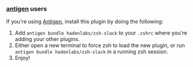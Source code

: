 <!-- Space: ZshSlack -->
<!-- Parent: Project -->
<!-- Title: Project Installation Antigen -->

<!-- Label: ZshSlack -->
<!-- Label: Project -->
<!-- Label: Installation -->
<!-- Label: Antigen -->
<!-- Include: docs/disclaimer.md -->
<!-- Include: ac:toc -->

### [antigen](https://github.com/zsh-users/antigen) users

If you're using [Antigen](https://github.com/zsh-users/antigen), install this plugin by doing the following:

1.  Add `antigen bundle hadenlabs/zsh-slack` to your `.zshrc` where you're adding your other plugins.
2.  Either open a new terminal to force zsh to load the new plugin, or run `antigen bundle hadenlabs/zsh-slack` in a running zsh session.
3.  Enjoy!
